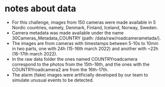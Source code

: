 # notes about data

- For this challenge, images from 150 cameras were made available in 5 Nordic countries, namely, Denmark, Finland, Iceland, Norway, Sweden.
- Camera metadata was made available under the name 30Cameras_Metadata_COUNTRY (path: /data/raw/roadcamerametada/).
- The images are from cameras with timestamps between 5-10s to 10min in two parts, one with 24h (15-16th march 2022) and another with ~22h (16-17th march 2022).
- In the raw data folder the ones named COUNTRYroadcamera correspond to the photos from the 15th-16th, and the ones with the COUNTRYroadcamera2 are from the 16th-17th.
- The alarm (fake) images were artificially developed by our team to simulate unusual events to be detected.
